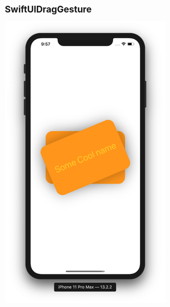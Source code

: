 # SwiftUIDragGesture

![](https://github.com/ram4ik/SwiftUIDragGesture/blob/master/SwiftUIDragGesture/Assets.xcassets/Screenshot%202019-11-23%20at%2021.57.15.imageset/Screenshot%202019-11-23%20at%2021.57.15.png)

